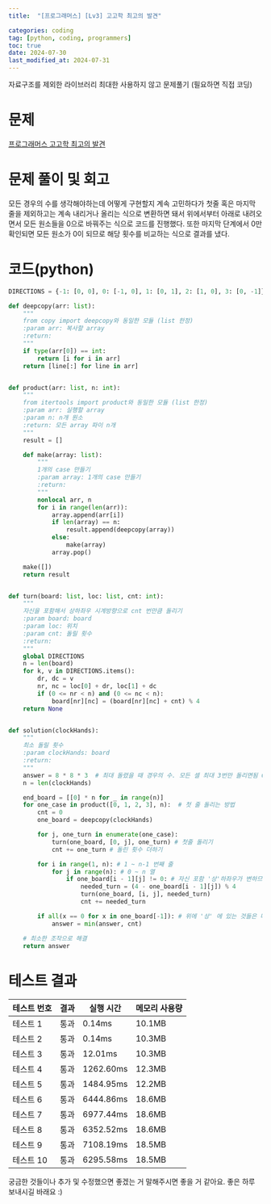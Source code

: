 ```yaml
---
title:  "[프로그래머스] [Lv3] 고고학 최고의 발견" 

categories: coding
tag: [python, coding, programmers]
toc: true
date: 2024-07-30
last_modified_at: 2024-07-31
---
```


자료구조를 제외한 라이브러리 최대한 사용하지 않고 문제풀기 (필요하면 직접 코딩)

# 문제
[프로그래머스 고고학 최고의 발견](https://school.programmers.co.kr/learn/courses/30/lessons/131702)

# 문제 풀이 및 회고
모든 경우의 수를 생각해야하는데 어떻게 구현할지 계속 고민하다가 첫줄 혹은 마지막 줄을 제외하고는 계속 내리거나 올리는 식으로 변환하면 돼서 위에서부터 아래로 내려오면서 모든 원소들을 0으로 바꿔주는 식으로 코드를 진행했다. 또한 마지막 단계에서 0만 확인되면 모든 원소가 0이 되므로 해당 횟수를 비교하는 식으로 결과를 냈다.

# 코드(python)
```python
DIRECTIONS = {-1: [0, 0], 0: [-1, 0], 1: [0, 1], 2: [1, 0], 3: [0, -1]}  # 0 ~ 3, 12시 ~ 9시. 시계방향

def deepcopy(arr: list):
    """
    from copy import deepcopy와 동일한 모듈 (list 한정)
    :param arr: 복사할 array
    :return:
    """
    if type(arr[0]) == int:
        return [i for i in arr]
    return [line[:] for line in arr]


def product(arr: list, n: int):
    """
    from itertools import product와 동일한 모듈 (list 한정)
    :param arr: 실행할 array
    :param n: n개 원소
    :return: 모든 array 파이 n개
    """
    result = []

    def make(array: list):
        """
        1개의 case 만들기
        :param array: 1개의 case 만들기
        :return:
        """
        nonlocal arr, n
        for i in range(len(arr)):
            array.append(arr[i])
            if len(array) == n:
                result.append(deepcopy(array))
            else:
                make(array)
            array.pop()

    make([])
    return result


def turn(board: list, loc: list, cnt: int):
    """
    자신을 포함해서 상하좌우 시계방향으로 cnt 번만큼 돌리기
    :param board: board
    :param loc: 위치
    :param cnt: 돌릴 횟수
    :return:
    """
    global DIRECTIONS
    n = len(board)
    for k, v in DIRECTIONS.items():
        dr, dc = v
        nr, nc = loc[0] + dr, loc[1] + dc
        if (0 <= nr < n) and (0 <= nc < n):
            board[nr][nc] = (board[nr][nc] + cnt) % 4
    return None


def solution(clockHands):
    """
    최소 돌릴 횟수
    :param clockHands: board
    :return:
    """
    answer = 8 * 8 * 3  # 최대 돌렸을 때 경우의 수. 모든 셀 최대 3번만 돌리면됨 0번이나 4번이나 동일
    n = len(clockHands)

    end_board = [[0] * n for _ in range(n)]
    for one_case in product([0, 1, 2, 3], n):  # 첫 줄 돌리는 방법
        cnt = 0
        one_board = deepcopy(clockHands)

        for j, one_turn in enumerate(one_case):
            turn(one_board, [0, j], one_turn) # 첫줄 돌리기
            cnt += one_turn # 돌린 횟수 더하기

        for i in range(1, n): # 1 ~ n-1 번째 줄
            for j in range(n): # 0 ~ n 열
                if one_board[i - 1][j] != 0: # 자신 포함 '상'하좌우가 변하므로 '상'에 것을 일단 0으로 만드는 방향으로 돌리기
                    needed_turn = (4 - one_board[i - 1][j]) % 4
                    turn(one_board, [i, j], needed_turn)
                    cnt += needed_turn

        if all(x == 0 for x in one_board[-1]): # 위에 '상' 에 있는 것들은 다 0으로 만들었으므로 마지막 줄만 확인하면 됨
            answer = min(answer, cnt)

    # 최소한 조작으로 해결
    return answer
```


# 테스트 결과


| 테스트 번호 | 결과 | 실행 시간 | 메모리 사용량 |
|-------------|------|-----------|---------------|
| 테스트 1    | 통과 | 0.14ms    | 10.1MB        |
| 테스트 2    | 통과 | 0.14ms    | 10.3MB        |
| 테스트 3    | 통과 | 12.01ms   | 10.3MB        |
| 테스트 4    | 통과 | 1262.60ms | 12.3MB        |
| 테스트 5    | 통과 | 1484.95ms | 12.2MB        |
| 테스트 6    | 통과 | 6444.86ms | 18.6MB        |
| 테스트 7    | 통과 | 6977.44ms | 18.6MB        |
| 테스트 8    | 통과 | 6352.52ms | 18.6MB        |
| 테스트 9    | 통과 | 7108.19ms | 18.5MB        |
| 테스트 10   | 통과 | 6295.58ms | 18.5MB        |


궁금한 것들이나 추가 및 수정했으면 좋겠는 거 말해주시면 좋을 거 같아요.
좋은 하루 보내시길 바래요 :)